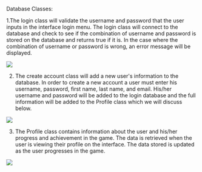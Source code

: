 Database Classes: 

1.The login class will validate the username and password that the user inputs in the interface login menu. The login class will connect to the database and check to see if the combination of username and password is stored on the database and returns true if it is. In the case where the combination of username or password is wrong, an error message will be displayed.

![](https://github.com/markwindsorr/CS4770/blob/master/images/LoginUML%20(1).png)

2. The create account class will add a new user's information to the database. In order to create a new account a user must enter his username, password, first name, last name, and email. His/her username and password will be added to the login database and the full information will be added to the Profile class which we will discuss below.

![](https://github.com/markwindsorr/CS4770/blob/master/images/createAccount%20copy.png)

3. The Profile class contains information about the user and his/her progress and achievement in the game. The data is retrieved when the user is viewing their profile on the interface. The data stored is updated as the user progresses in the game. 

![](https://github.com/markwindsorr/CS4770/blob/master/images/profile%20(1).png)





